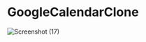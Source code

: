﻿# GoogleCalendarClone
![Screenshot (17)](https://user-images.githubusercontent.com/64830202/128226480-ca4c1ba1-3c61-4b71-bd88-f96d917e14f5.png)
